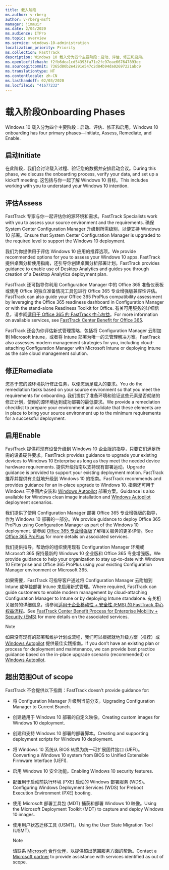 ```yaml
---
title: 载入阶段
ms.author: v-rberg
author: v-rberg-msft
manager: jimmuir
ms.date: 2/04/2020
ms.audience: ITPro
ms.topic: overview
ms.service: windows-10-administration
localization_priority: Priority
ms.collection: FastTrack
description: Windows 10 载入分为四个主要阶段：启动、评估、修正和启用。
ms.openlocfilehash: f2fb6dea1cd54393fa71e2fc97eae667647893ec
ms.sourcegitcommit: 7365d80b2e4291e547c2d84b94da02697221abc9
ms.translationtype: HT
ms.contentlocale: zh-CN
ms.lasthandoff: 02/03/2020
ms.locfileid: "41677232"
---
```

# <a name="onboarding-phases"></a><span data-ttu-id="53e4c-103">载入阶段</span><span class="sxs-lookup"><span data-stu-id="53e4c-103">Onboarding Phases</span></span>

<span data-ttu-id="53e4c-104">Windows 10 载入分为四个主要阶段：启动、评估、修正和启用。</span><span class="sxs-lookup"><span data-stu-id="53e4c-104">Windows 10 onboarding has four primary phases—Initiate, Assess, Remediate, and Enable.</span></span>

## <a name="initiate"></a><span data-ttu-id="53e4c-105">启动</span><span class="sxs-lookup"><span data-stu-id="53e4c-105">Initiate</span></span>

<span data-ttu-id="53e4c-106">在此阶段，我们会讨论载入过程、验证您的数据并安排启动会议。</span><span class="sxs-lookup"><span data-stu-id="53e4c-106">During this phase, we discuss the onboarding process, verify your data, and set up a kickoff meeting.</span></span> <span data-ttu-id="53e4c-107">这包括与你一起了解 Windows 10 目标。</span><span class="sxs-lookup"><span data-stu-id="53e4c-107">This includes working with you to understand your Windows 10 intention.</span></span>

## <a name="assess"></a><span data-ttu-id="53e4c-108">评估</span><span class="sxs-lookup"><span data-stu-id="53e4c-108">Assess</span></span>

<span data-ttu-id="53e4c-109">FastTrack 专家与你一起评估你的源环境和需求。</span><span class="sxs-lookup"><span data-stu-id="53e4c-109">FastTrack Specialists work with you to assess your source environment and the requirements.</span></span> <span data-ttu-id="53e4c-110">确保 System Center Configuration Manager 升级到所需级别，以便支持 Windows 10 部署。</span><span class="sxs-lookup"><span data-stu-id="53e4c-110">Ensure that System Center Configuration Manager is upgraded to the required level to support the Windows 10 deployment.</span></span> 

<span data-ttu-id="53e4c-111">我们为你提供用于评估 Windows 10 应用的推荐选项。</span><span class="sxs-lookup"><span data-stu-id="53e4c-111">We provide recommended options for you to assess your Windows 10 apps.</span></span> <span data-ttu-id="53e4c-112">FastTrack 提供桌面分析使用指南，还引导你创建桌面分析部署计划。</span><span class="sxs-lookup"><span data-stu-id="53e4c-112">FastTrack provides guidance to enable use of Desktop Analytics and guides you through creation of a Desktop Analytics deployment plan.</span></span>

<span data-ttu-id="53e4c-113">FastTrack 还可指导你利用 Configuration Manager 中的 Office 365 准备仪表板或使用 Office 的独立准备情况工具包进行 Office 365 专业增强版兼容性评估。</span><span class="sxs-lookup"><span data-stu-id="53e4c-113">FastTrack can also guide your Office 365 ProPlus compatibility assessment by leveraging the Office 365 readiness dashboard in Configuration Manager or with the stand-alone Readiness Toolkit for Office.</span></span> <span data-ttu-id="53e4c-114">有关可用服务的详细信息，请参阅[适用于 Office 365 的 FastTrack 中心权益](O365-fasttrack-benefit-for-office-365.md)。</span><span class="sxs-lookup"><span data-stu-id="53e4c-114">For more information on available services, see [FastTrack Center Benefit for Office 365](O365-fasttrack-benefit-for-office-365.md).</span></span> 

<span data-ttu-id="53e4c-115">FastTrack 还会为你评估新式管理策略，包括将 Configuration Manager 云附加到 Microsoft Intune，或者将 Intune 部署为唯一的云管理解决方案。</span><span class="sxs-lookup"><span data-stu-id="53e4c-115">FastTrack also assesses modern management strategies for you, including cloud-attaching Configuration Manager with Microsoft Intune or deploying Intune as the sole cloud management solution.</span></span>

## <a name="remediate"></a><span data-ttu-id="53e4c-116">修正</span><span class="sxs-lookup"><span data-stu-id="53e4c-116">Remediate</span></span>

<span data-ttu-id="53e4c-117">您基于您的源环境执行修正任务，以便您满足载入的要求。</span><span class="sxs-lookup"><span data-stu-id="53e4c-117">You do the remediation tasks based on your source environment so that you meet the requirements for onboarding.</span></span> <span data-ttu-id="53e4c-118">我们提供了准备环境和验证这些元素是否就绪的修正计划，使你的源环境达到成功部署的最低要求。</span><span class="sxs-lookup"><span data-stu-id="53e4c-118">We provide a remediation checklist to prepare your environment and validate that these elements are in place to bring your source environment up to the minimum requirements for a successful deployment.</span></span> 

## <a name="enable"></a><span data-ttu-id="53e4c-119">启用</span><span class="sxs-lookup"><span data-stu-id="53e4c-119">Enable</span></span>

<span data-ttu-id="53e4c-120">FastTrack 提供将现有设备升级到 Windows 10 企业版的指导，只要它们满足所需的设备硬件要求。</span><span class="sxs-lookup"><span data-stu-id="53e4c-120">FastTrack provides guidance to upgrade your existing devices to Windows 10 Enterprise as long as they meet the needed device hardware requirements.</span></span> <span data-ttu-id="53e4c-121">提供升级指南以支持现有部署运动。</span><span class="sxs-lookup"><span data-stu-id="53e4c-121">Upgrade guidance is provided to support your existing deployment motion.</span></span> <span data-ttu-id="53e4c-122">FastTrack 推荐并提供有关就地升级到 Windows 10 的指南。</span><span class="sxs-lookup"><span data-stu-id="53e4c-122">FastTrack recommends and provides guidance for an in-place upgrade to Windows 10.</span></span> <span data-ttu-id="53e4c-123">指南还可用于 Windows 干净图片安装和 [Windows Autopilot](EMS-onboarding-phases.md#windows-autopilot) 部署方案。</span><span class="sxs-lookup"><span data-stu-id="53e4c-123">Guidance is also available for Windows clean image installation and [Windows Autopilot](EMS-onboarding-phases.md#windows-autopilot) deployment scenarios.</span></span> 

<span data-ttu-id="53e4c-124">我们提供了使用 Configuration Manager 部署 Office 365 专业增强版的指导，作为 Windows 10 部署的一部分。</span><span class="sxs-lookup"><span data-stu-id="53e4c-124">We provide guidance to deploy Office 365 ProPlus using Configuration Manager as part of the Windows 10 deployment.</span></span> <span data-ttu-id="53e4c-125">请参阅 [Office 365 专业增强版](O365-onboarding-and-migration.md#office-365-proplus)了解相关服务的更多详情。</span><span class="sxs-lookup"><span data-stu-id="53e4c-125">See [Office 365 ProPlus](O365-onboarding-and-migration.md#office-365-proplus) for more details on associated services.</span></span>

<span data-ttu-id="53e4c-126">我们提供指导，帮助你的组织使用现有 Configuration Manager 环境或 Microsoft 365 保持最新的 Windows 10 企业版和 Office 365 专业增强版。</span><span class="sxs-lookup"><span data-stu-id="53e4c-126">We provide guidance to help your organization to stay up-to-date with Windows 10 Enterprise and Office 365 ProPlus using your existing Configuration Manager environment or Microsoft 365.</span></span>

<span data-ttu-id="53e4c-127">如果需要，FastTrack 可指导客户通过将 Configuration Manager 云附加到 Intune 或单独部署 Intune 来启用新式管理。</span><span class="sxs-lookup"><span data-stu-id="53e4c-127">Where required, FastTrack can guide customers to enable modern management by cloud-attaching Configuration Manager to Intune or by deploying Intune standalone.</span></span> <span data-ttu-id="53e4c-128">有关相关服务的详细信息，请参阅[适用于企业移动性 + 安全性 (EMS) 的 FastTrack 中心权益流程](EMS-fasttrack-process.md)。</span><span class="sxs-lookup"><span data-stu-id="53e4c-128">See [FastTrack Center Benefit Process for Enterprise Mobility + Security (EMS)](EMS-fasttrack-process.md) for more details on the associated services.</span></span>

> [!NOTE]
> <span data-ttu-id="53e4c-129">如果没有现有的部署和维护计划或流程，我们可以根据就地升级方案（推荐）或 [Windows Autopilot](EMS-onboarding-phases.md#windows-autopilot) 提供最佳实践指南。</span><span class="sxs-lookup"><span data-stu-id="53e4c-129">If you don’t have an existing plan or process for deployment and maintenance, we can provide best practice guidance based on the in-place upgrade scenario (recommended) or [Windows Autopilot](EMS-onboarding-phases.md#windows-autopilot).</span></span>

## <a name="out-of-scope"></a><span data-ttu-id="53e4c-130">超出范围</span><span class="sxs-lookup"><span data-stu-id="53e4c-130">Out of scope</span></span>

<span data-ttu-id="53e4c-131">FastTrack 不会提供以下指南：</span><span class="sxs-lookup"><span data-stu-id="53e4c-131">FastTrack doesn’t provide guidance for:</span></span>

- <span data-ttu-id="53e4c-132">将 Configuration Manager 升级到当前分支。</span><span class="sxs-lookup"><span data-stu-id="53e4c-132">Upgrading Configuration Manager to Current Branch.</span></span>
- <span data-ttu-id="53e4c-133">创建适用于 Windows 10 部署的自定义映像。</span><span class="sxs-lookup"><span data-stu-id="53e4c-133">Creating custom images for Windows 10 deployment.</span></span>
- <span data-ttu-id="53e4c-134">创建和支持 Windows 10 部署的部署脚本。</span><span class="sxs-lookup"><span data-stu-id="53e4c-134">Creating and supporting deployment scripts for Windows 10 deployment.</span></span>
- <span data-ttu-id="53e4c-135">将 Windows 10 系统从 BIOS 转换为统一可扩展固件接口 (UEFI)。</span><span class="sxs-lookup"><span data-stu-id="53e4c-135">Converting a Windows 10 system from BIOS to Unified Extensible Firmware Interface (UEFI).</span></span>
- <span data-ttu-id="53e4c-136">启用 Windows 10 安全功能。</span><span class="sxs-lookup"><span data-stu-id="53e4c-136">Enabling Windows 10 security features.</span></span> 
- <span data-ttu-id="53e4c-137">配置用于启动前执行环境 (PXE) 启动的 Windows 部署服务 (WDS)。</span><span class="sxs-lookup"><span data-stu-id="53e4c-137">Configuring Windows Deployment Services (WDS) for Preboot Execution Environment (PXE) booting.</span></span>
- <span data-ttu-id="53e4c-138">使用 Microsoft 部署工具包 (MDT) 捕获和部署 Windows 10 映像。</span><span class="sxs-lookup"><span data-stu-id="53e4c-138">Using the Microsoft Deployment Toolkit (MDT) to capture and deploy Windows 10 images.</span></span>
- <span data-ttu-id="53e4c-139">使用用户状态迁移工具 (USMT)。</span><span class="sxs-lookup"><span data-stu-id="53e4c-139">Using the User State Migration Tool (USMT).</span></span>

  > [!NOTE]
  > <span data-ttu-id="53e4c-140">请联系 [Microsoft 合作伙伴](https://go.microsoft.com/fwlink/?linkid=2080150)，以提供超出范围服务方面的帮助。</span><span class="sxs-lookup"><span data-stu-id="53e4c-140">Contact a [Microsoft partner](https://go.microsoft.com/fwlink/?linkid=2080150) to provide assistance with services identified as out of scope.</span></span>

 
